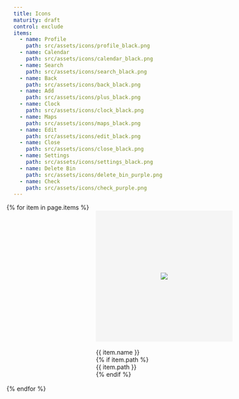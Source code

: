 ```yaml
---
title: Icons
maturity: draft
control: exclude
items: 
  - name: Profile
    path: src/assets/icons/profile_black.png
  - name: Calendar
    path: src/assets/icons/calendar_black.png
  - name: Search
    path: src/assets/icons/search_black.png
  - name: Back
    path: src/assets/icons/back_black.png
  - name: Add
    path: src/assets/icons/plus_black.png
  - name: Clock
    path: src/assets/icons/clock_black.png
  - name: Maps
    path: src/assets/icons/maps_black.png
  - name: Edit
    path: src/assets/icons/edit_black.png
  - name: Close
    path: src/assets/icons/close_black.png
  - name: Settings
    path: src/assets/icons/settings_black.png
  - name: Delete Bin
    path: src/assets/icons/delete_bin_purple.png
  - name: Check
    path: src/assets/icons/check_purple.png
---
```

<style>
.set {
  display: flex;
  flex-wrap: wrap;
  margin: 0 -1rem;
  margin-top: 0;
  padding: 0;
  list-style: none;
}
li {
  flex: 1 0 20%;
  margin: 1rem;
}
.image {
  display: flex;
  flex-direction: column;
  align-items: center;
  justify-content: center;
  width: 100%;
  min-width: 280px;
  height: 300px;
  background-color: whitesmoke;
  border: 1px solid whitesmoke;
  margin-bottom: 1rem;
}
img {
  max-height: 100%;
}
p {
  margin: 0;
}
</style>

<ul class="set">
{% for item in page.items %} 
  <li>
    <div class="image"><img src="{{ site.baseurl }}/{{ item.path }}"/></div>
    <p class="header">{{ item.name }}</p>
    {% if item.path %}<p>{{ item.path }}</p>{% endif %}
  </li>
{% endfor %}
</ul>